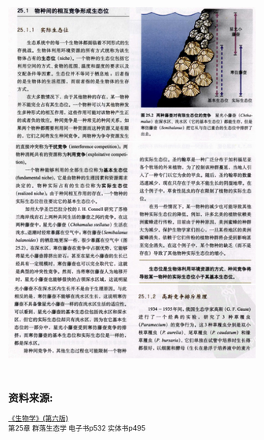 
![1](images/1.png)
![2](images/2.png)
![3](images/3.png)
























<br>


## 资料来源: 
[《生物学》(第六版)](http://book.douban.com/subject/1328826/) <br>
第25章 群落生态学  电子书p532  实体书p495


<br>
<br>
<br>



